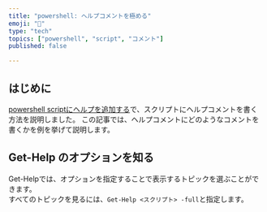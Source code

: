```yaml
---
title: "powershell: ヘルプコメントを極める"
emoji: "🐢"
type: "tech" 
topics: ["powershell", "script", "コメント"]
published: false

---
```


## はじめに

[powershell scriptにヘルプを追加する](pwsh-help-helpcomment)で、スクリプトにヘルプコメントを書く方法を説明しました。
この記事では、ヘルプコメントにどのようなコメントを書くかを例を挙げて説明します。
  

## Get-Help のオプションを知る

Get-Helpでは、オプションを指定することで表示するトピックを選ぶことができます。    
すべてのトピックを見るには、``Get-Help <スクリプト> -full``と指定します。
  
